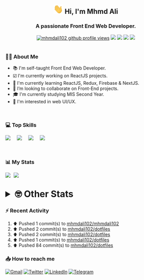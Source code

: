 <h2 align="center"><img src="./Hi.gif" width="30px" height="30px"> Hi, I'm Mhmd Ali</h2>

<h3 align="center">A passionate Front End Web Developer.</h3>

<div align="center">
  <a href="#"><img src="https://komarev.com/ghpvc/?username=mhmdali102&style=for-the-badge&logo=" alt="mhmdali102 github profile views" /></a>
  <a href="https://www.linux.org"><img src="https://img.shields.io/badge/OS-Linux-e06c75?style=for-the-badge&logo=linux" /></a>
	<a href="https://archlinux.org"><img src="https://img.shields.io/badge/DISTRO-Arch-56b6c2?style=for-the-badge&logo=arch-linux" /></a>
	<a href="https://dwm.suckless.org"><img src="https://img.shields.io/badge/WM-DWM-005577?style=for-the-badge&logo=dwm" /></a>
	<a href="https://neovim.io"><img src="https://img.shields.io/badge/IDE-Neovim-98c379?style=for-the-badge&logo=neovim" /></a>
</div>

<br>

### :man_technologist: About Me

- :books: I'm self-taught Front End Web Developer.
- :ballot_box_with_check: I'm currently working on ReactJS projects.
- :dart: I'm currently learning ReactJS, Redux, Firebase & NextJS.
- :eyes: I’m looking to collaborate on Front-End projects.
- :mortar_board: I'm currently studying MIS Second Year.
- :art: I'm interested in web UI/UX.

<br>

### :computer: Top Skills

<div style="display:flex;">
<img width ='36px' src ='https://raw.githubusercontent.com/rahulbanerjee26/githubAboutMeGenerator/main/icons/html.svg' />
<img width ='36px' src ='https://raw.githubusercontent.com/rahulbanerjee26/githubAboutMeGenerator/main/icons/css.svg' />
<img width ='36px' src ='https://raw.githubusercontent.com/rahulbanerjee26/githubAboutMeGenerator/main/icons/javascript.svg' />
<img width ='36px' src ='https://raw.githubusercontent.com/rahulbanerjee26/githubAboutMeGenerator/main/icons/reactjs.svg' />
</div>

<br>
<br>

### :bar_chart: My Stats

<img src="https://github-readme-stats.vercel.app/api?username=mhmdali102&show_icons=true&locale=en" width="49%" /><span style="display:inline-block;width:2%"></span><img src="https://github-readme-streak-stats.herokuapp.com/?user=mhmdali102&" width="49%" />

<br>

<details>
<summary style="font-size: 1.75rem; font-weight: bold;"><strong style="font-size: 1.75rem; font-weight: bold;"> 🤓 Other Stats </strong></summary>
<br>

<!--START_SECTION:waka-->
![Lines of code](https://img.shields.io/badge/From%20Hello%20World%20I%27ve%20Written-232%20Thousand%20lines%20of%20code-blue)

**🐱 My GitHub Data** 

> 🏆 798 Contributions in the Year 2022
 > 
> 📦 331.3 kB Used in GitHub's Storage 
 > 
> 💼 Opted to Hire
 > 
> 📜 19 Public Repositories 
 > 
> 🔑 6 Private Repositories  
 > 
**I'm a Night 🦉** 

```text
🌞 Morning    91 commits     ██░░░░░░░░░░░░░░░░░░░░░░░   10.9% 
🌆 Daytime    163 commits    █████░░░░░░░░░░░░░░░░░░░░   19.52% 
🌃 Evening    355 commits    ██████████░░░░░░░░░░░░░░░   42.51% 
🌙 Night      226 commits    ██████░░░░░░░░░░░░░░░░░░░   27.07%

```
📅 **I'm Most Productive on Monday** 

```text
Monday       151 commits    ████░░░░░░░░░░░░░░░░░░░░░   18.08% 
Tuesday      112 commits    ███░░░░░░░░░░░░░░░░░░░░░░   13.41% 
Wednesday    108 commits    ███░░░░░░░░░░░░░░░░░░░░░░   12.93% 
Thursday     103 commits    ███░░░░░░░░░░░░░░░░░░░░░░   12.34% 
Friday       80 commits     ██░░░░░░░░░░░░░░░░░░░░░░░   9.58% 
Saturday     136 commits    ████░░░░░░░░░░░░░░░░░░░░░   16.29% 
Sunday       145 commits    ████░░░░░░░░░░░░░░░░░░░░░   17.37%

```


📊 **This Week I Spent My Time On** 

```text
⌚︎ Time Zone: Asia/Beirut

💬 Programming Languages: 
Lua                      10 hrs 30 mins      █████████░░░░░░░░░░░░░░░░   37.3% 
TypeScript               6 hrs 30 mins       █████░░░░░░░░░░░░░░░░░░░░   23.09% 
Other                    3 hrs 29 mins       ███░░░░░░░░░░░░░░░░░░░░░░   12.41% 
CSS                      2 hrs 57 mins       ██░░░░░░░░░░░░░░░░░░░░░░░   10.52% 
Bash                     1 hr 6 mins         █░░░░░░░░░░░░░░░░░░░░░░░░   3.96%

🔥 Editors: 
Neovim                   28 hrs 10 mins      █████████████████████████   100.0%

🐱‍💻 Projects: 
mhmdali102               19 hrs 37 mins      █████████████████░░░░░░░░   69.66% 
canadiansouq.com         6 hrs 26 mins       █████░░░░░░░░░░░░░░░░░░░░   22.89% 
LunarVim                 21 mins             ░░░░░░░░░░░░░░░░░░░░░░░░░   1.28% 
.oh-my-zsh               19 mins             ░░░░░░░░░░░░░░░░░░░░░░░░░   1.15% 
Unknown Project          19 mins             ░░░░░░░░░░░░░░░░░░░░░░░░░   1.13%

💻 Operating System: 
Linux                    28 hrs 10 mins      █████████████████████████   100.0%

```

**I Mostly Code in JavaScript** 

```text
JavaScript               11 repos            █████████████░░░░░░░░░░░░   52.38% 
Python                   3 repos             ███░░░░░░░░░░░░░░░░░░░░░░   14.29% 
HTML                     1 repo              █░░░░░░░░░░░░░░░░░░░░░░░░   4.76% 
PHP                      1 repo              █░░░░░░░░░░░░░░░░░░░░░░░░   4.76% 
CSS                      1 repo              █░░░░░░░░░░░░░░░░░░░░░░░░   4.76%

```



 Last Updated on 25/09/2022 18:51:07 UTC
<!--END_SECTION:waka-->

</details>

### :zap: Recent Activity

<!--RECENT_ACTIVITY:start-->
1. ⬆️ Pushed 1 commit(s) to [mhmdali102/mhmdali102](https://github.com/mhmdali102/mhmdali102)
2. ⬆️ Pushed 2 commit(s) to [mhmdali102/dotfiles](https://github.com/mhmdali102/dotfiles)
3. ⬆️ Pushed 2 commit(s) to [mhmdali102/dotfiles](https://github.com/mhmdali102/dotfiles)
4. ⬆️ Pushed 1 commit(s) to [mhmdali102/dotfiles](https://github.com/mhmdali102/dotfiles)
5. ⬆️ Pushed 84 commit(s) to [mhmdali102/dotfiles](https://github.com/mhmdali102/dotfiles)
<!--RECENT_ACTIVITY:end-->

### :inbox_tray: How to reach me

[![Gmail](https://img.shields.io/badge/Gmail-D14836?style=for-the-badge&logo=gmail&logoColor=white)](mailto:mhmdalihsen102@gmail.com)
[![Twitter](https://img.shields.io/badge/Twitter-1DA1F2?style=for-the-badge&logo=twitter&logoColor=white)](https://twitter.com/MhmdAliHsen)
[![LinkedIn](https://img.shields.io/badge/LinkedIn-0077B5?style=for-the-badge&logo=linkedin&logoColor=white)](https://www.linkedin.com/in/mhmd-ali-hsen-66b0671b7/)
[![Telegram](https://img.shields.io/badge/Telegram-2CA5E0?style=for-the-badge&logo=telegram&logoColor=white&bgColor=black)](https://t.me/mhmdalihsen)
